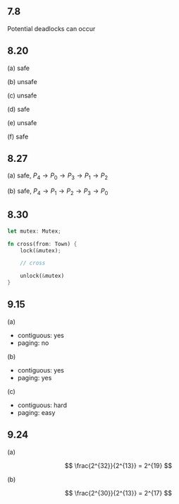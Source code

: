 ## 7.8

Potential deadlocks can occur

## 8.20

(a) safe

(b) unsafe

(c) unsafe

(d) safe

(e) unsafe

(f) safe

## 8.27

(a)
safe, $P_4 \rightarrow P_0 \rightarrow P_3 \rightarrow P_1 \rightarrow P_2$

(b)
safe, $P_4 \rightarrow P_1 \rightarrow P_2 \rightarrow P_3 \rightarrow P_0$

## 8.30

```rs
let mutex: Mutex;

fn cross(from: Town) {
    lock(&mutex);

    // cross

    unlock(&mutex)
}
```

## 9.15

(a)
- contiguous: yes
- paging: no

(b)
- contiguous: yes
- paging: yes

(c)
- contiguous: hard
- paging: easy

## 9.24

(a)

$$
\frac{2^{32}}{2^{13}} = 2^{19}
$$

(b)

$$
\frac{2^{30}}{2^{13}} = 2^{17}
$$
